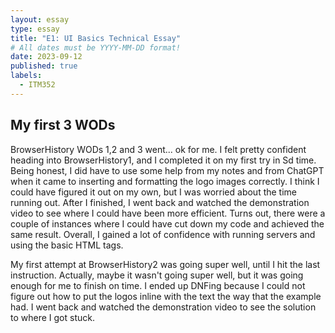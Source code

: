 ```yaml
---
layout: essay
type: essay
title: "E1: UI Basics Technical Essay"
# All dates must be YYYY-MM-DD format!
date: 2023-09-12
published: true
labels:
  - ITM352
---
```


## My first 3 WODs

BrowserHistory WODs 1,2 and 3 went... ok for me. I felt pretty confident heading into BrowserHistory1, and I completed it on my first try in Sd time. Being honest, I did have to use some help from my notes and from ChatGPT when it came to inserting and formatting the logo images correctly. I think I could have figured it out on my own, but I was worried about the time running out. After I finished, I went back and watched the demonstration video to see where I could have been more efficient. Turns out, there were a couple of instances where I could have cut down my code and achieved the same result. Overall, I gained a lot of confidence with running servers and using the basic HTML tags. 

My first attempt at BrowserHistory2 was going super well, until I hit the last instruction. Actually, maybe it wasn't going super well, but it was going enough for me to finish on time. I ended up DNFing because I could not figure out how to put the logos inline with the text the way that the example had. I went back and watched the demonstration video to see the solution to where I got stuck. 

